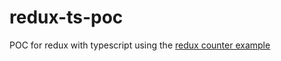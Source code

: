 # redux-ts-poc

POC for redux with typescript using the [redux counter example](https://github.com/reduxjs/redux/tree/master/examples/counter)
